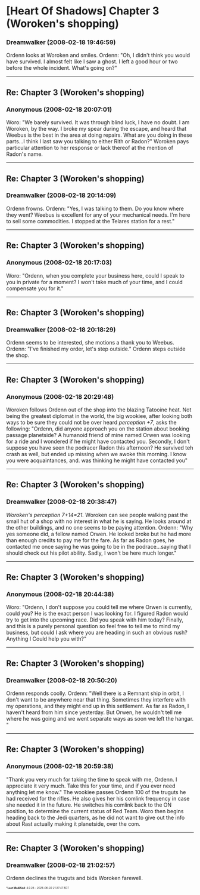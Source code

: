 # [Heart Of Shadows] Chapter 3 (Woroken's shopping)

### **Dreamwalker** (2008-02-18 19:46:59)

Ordenn looks at Woroken and smiles.
Ordenn: "Oh, I didn't think you would have survived. I almost felt like I saw a ghost. I left a good hour or two before the whole incident. What's going on?"

---

## Re: Chapter 3 (Woroken's shopping)

### **Anonymous** (2008-02-18 20:07:01)

Woro: "We barely survived. It was through blind luck, I have no doubt. I am Woroken, by the way. I broke my spear during the escape, and heard that Weebus is the best in the area at doing repairs. What are you doing in these parts...I think I last saw you talking to either Rith or Radon?" Woroken pays particular attention to her response or lack thereof at the mention of Radon's name.

---

## Re: Chapter 3 (Woroken's shopping)

### **Dreamwalker** (2008-02-18 20:14:09)

Ordenn frowns.
Ordenn: "Yes, I was talking to them. Do you know where they went? Weebus is excellent for any of your mechanical needs. I'm here to sell some commodities. I stopped at the Telares station for a rest."

---

## Re: Chapter 3 (Woroken's shopping)

### **Anonymous** (2008-02-18 20:17:03)

Woro: "Ordenn, when you complete your business here, could I speak to you in private for a moment? I won't take much of your time, and I could compensate you for it."

---

## Re: Chapter 3 (Woroken's shopping)

### **Dreamwalker** (2008-02-18 20:18:29)

Ordenn seems to be interested, she motions a thank you to Weebus.
Ordenn: "I've finished my order, let's step outside."
Ordenn steps outside the shop.

---

## Re: Chapter 3 (Woroken's shopping)

### **Anonymous** (2008-02-18 20:29:48)

Woroken follows Ordenn out of the shop into the blazing Tatooine heat. Not being the greatest diplomat in the world, the big wookiee, after looking both ways to be sure they could not be over heard *perception +7*, asks the following: "Ordenn, did anyone approach you on the station about booking passage planetside? A humanoid friend of mine named Orwen was looking for a ride and I wondered if he might have contacted you. Secondly, I don't suppose you have seen the podracer Radon this afternoon? He survived teh crash as well, but ended up missing when we awoke this morning. I know you were acquaintances, and. was thinking he might have contacted you"

---

## Re: Chapter 3 (Woroken's shopping)

### **Dreamwalker** (2008-02-18 20:38:47)

*Woroken's perception 7+14=21.*
Woroken can see people walking past the small hut of a shop with no interest in what he is saying. He looks around at the other buildings, and no one seems to be paying attention.
Ordenn: "Why yes someone did, a fellow named Orwen. He looked broke but he had more than enough credits to pay me for the fare. As far as Radon goes, he contacted me once saying he was going to be in the podrace...saying that I should check out his pilot ability. Sadly, I won't be here much longer."

---

## Re: Chapter 3 (Woroken's shopping)

### **Anonymous** (2008-02-18 20:44:38)

Woro: "Ordenn, I don't suppose you could tell me where Orwen is currently, could you? He is the exact person I was looking for. I figured Radon would try to get into the upcoming race. Did you speak with him today? Finally, and this is a purely personal question so feel free to tell me to mind my business, but could I ask where you are heading in such an obvious rush? Anything I Could help you with?"

---

## Re: Chapter 3 (Woroken's shopping)

### **Dreamwalker** (2008-02-18 20:50:20)

Ordenn responds coolly.
Ordenn: "Well there is a Remnant ship in orbit, I don't want to be anywhere near that thing. Sometimes they interfere with my operations, and they might end up in this settlement. As far as Radon, I haven't heard from him since yesterday. But Orwen, he wouldn't tell me where he was going and we went separate ways as soon we left the hangar. "

---

## Re: Chapter 3 (Woroken's shopping)

### **Anonymous** (2008-02-18 20:59:38)

"Thank you very much for taking the time to speak with me, Ordenn. I appreciate it very much. Take this for your time, and if you ever need anything let me know." The wookiee passes Ordenn 100 of the truguts he had received for the rifles. He also gives her his comlink frequency in case she needed it in the future.
He switches his comlink back to the ON position, to determine the current status of Red Team. Woro then begins heading back to the Jedi quarters, as he did not want to give out the info about Rast actually making it planetside, over the com.

---

## Re: Chapter 3 (Woroken's shopping)

### **Dreamwalker** (2008-02-18 21:02:57)

Ordenn declines the truguts and bids Woroken farewell.



<span style="font-size: 0.5em;">***Last Modified**: 4.0.28 - *2025-06-02 21:37:47 EDT*</span>